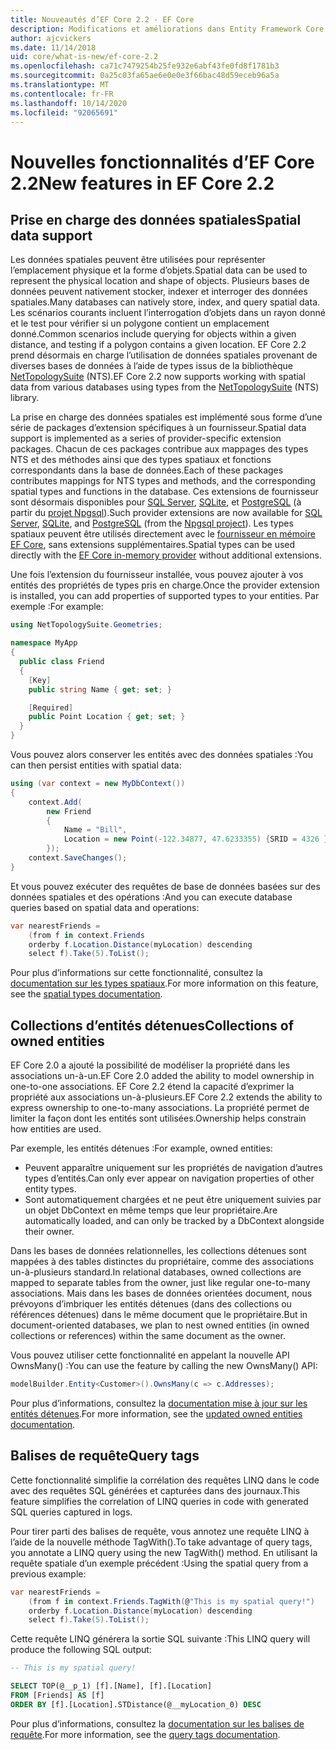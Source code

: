 ```yaml
---
title: Nouveautés d’EF Core 2.2 - EF Core
description: Modifications et améliorations dans Entity Framework Core 2,2
author: ajcvickers
ms.date: 11/14/2018
uid: core/what-is-new/ef-core-2.2
ms.openlocfilehash: ca71c7479254b25fe932e6abf43fe0fd8f1781b3
ms.sourcegitcommit: 0a25c03fa65ae6e0e0e3f66bac48d59eceb96a5a
ms.translationtype: MT
ms.contentlocale: fr-FR
ms.lasthandoff: 10/14/2020
ms.locfileid: "92065691"
---
```

# <a name="new-features-in-ef-core-22"></a><span data-ttu-id="2bd76-103">Nouvelles fonctionnalités d’EF Core 2.2</span><span class="sxs-lookup"><span data-stu-id="2bd76-103">New features in EF Core 2.2</span></span>

## <a name="spatial-data-support"></a><span data-ttu-id="2bd76-104">Prise en charge des données spatiales</span><span class="sxs-lookup"><span data-stu-id="2bd76-104">Spatial data support</span></span>

<span data-ttu-id="2bd76-105">Les données spatiales peuvent être utilisées pour représenter l’emplacement physique et la forme d’objets.</span><span class="sxs-lookup"><span data-stu-id="2bd76-105">Spatial data can be used to represent the physical location and shape of objects.</span></span>
<span data-ttu-id="2bd76-106">Plusieurs bases de données peuvent nativement stocker, indexer et interroger des données spatiales.</span><span class="sxs-lookup"><span data-stu-id="2bd76-106">Many databases can natively store, index, and query spatial data.</span></span>
<span data-ttu-id="2bd76-107">Les scénarios courants incluent l’interrogation d’objets dans un rayon donné et le test pour vérifier si un polygone contient un emplacement donné.</span><span class="sxs-lookup"><span data-stu-id="2bd76-107">Common scenarios include querying for objects within a given distance, and testing if a polygon contains a given location.</span></span>
<span data-ttu-id="2bd76-108">EF Core 2.2 prend désormais en charge l’utilisation de données spatiales provenant de diverses bases de données à l’aide de types issus de la bibliothèque [NetTopologySuite](https://github.com/NetTopologySuite/NetTopologySuite) (NTS).</span><span class="sxs-lookup"><span data-stu-id="2bd76-108">EF Core 2.2 now supports working with spatial data from various databases using types from the [NetTopologySuite](https://github.com/NetTopologySuite/NetTopologySuite) (NTS) library.</span></span>

<span data-ttu-id="2bd76-109">La prise en charge des données spatiales est implémenté sous forme d’une série de packages d’extension spécifiques à un fournisseur.</span><span class="sxs-lookup"><span data-stu-id="2bd76-109">Spatial data support is implemented as a series of provider-specific extension packages.</span></span>
<span data-ttu-id="2bd76-110">Chacun de ces packages contribue aux mappages des types NTS et des méthodes ainsi que des types spatiaux et fonctions correspondants dans la base de données.</span><span class="sxs-lookup"><span data-stu-id="2bd76-110">Each of these packages contributes mappings for NTS types and methods, and the corresponding spatial types and functions in the database.</span></span>
<span data-ttu-id="2bd76-111">Ces extensions de fournisseur sont désormais disponibles pour [SQL Server](https://www.nuget.org/packages/Microsoft.EntityFrameworkCore.SqlServer.NetTopologySuite/), [SQLite](https://www.nuget.org/packages/Microsoft.EntityFrameworkCore.Sqlite.NetTopologySuite/), et [PostgreSQL](https://www.nuget.org/packages/Npgsql.EntityFrameworkCore.PostgreSQL.NetTopologySuite/) (à partir du [projet Npgsql](https://www.npgsql.org/)).</span><span class="sxs-lookup"><span data-stu-id="2bd76-111">Such provider extensions are now available for [SQL Server](https://www.nuget.org/packages/Microsoft.EntityFrameworkCore.SqlServer.NetTopologySuite/), [SQLite](https://www.nuget.org/packages/Microsoft.EntityFrameworkCore.Sqlite.NetTopologySuite/), and [PostgreSQL](https://www.nuget.org/packages/Npgsql.EntityFrameworkCore.PostgreSQL.NetTopologySuite/) (from the [Npgsql project](https://www.npgsql.org/)).</span></span>
<span data-ttu-id="2bd76-112">Les types spatiaux peuvent être utilisés directement avec le [fournisseur en mémoire EF Core](xref:core/providers/in-memory/index), sans extensions supplémentaires.</span><span class="sxs-lookup"><span data-stu-id="2bd76-112">Spatial types can be used directly with the [EF Core in-memory provider](xref:core/providers/in-memory/index) without additional extensions.</span></span>

<span data-ttu-id="2bd76-113">Une fois l’extension du fournisseur installée, vous pouvez ajouter à vos entités des propriétés de types pris en charge.</span><span class="sxs-lookup"><span data-stu-id="2bd76-113">Once the provider extension is installed, you can add properties of supported types to your entities.</span></span> <span data-ttu-id="2bd76-114">Par exemple :</span><span class="sxs-lookup"><span data-stu-id="2bd76-114">For example:</span></span>

```csharp
using NetTopologySuite.Geometries;

namespace MyApp
{
  public class Friend
  {
    [Key]
    public string Name { get; set; }

    [Required]
    public Point Location { get; set; }
  }
}
```

<span data-ttu-id="2bd76-115">Vous pouvez alors conserver les entités avec des données spatiales :</span><span class="sxs-lookup"><span data-stu-id="2bd76-115">You can then persist entities with spatial data:</span></span>

```csharp
using (var context = new MyDbContext())
{
    context.Add(
        new Friend
        {
            Name = "Bill",
            Location = new Point(-122.34877, 47.6233355) {SRID = 4326 }
        });
    context.SaveChanges();
}
```

<span data-ttu-id="2bd76-116">Et vous pouvez exécuter des requêtes de base de données basées sur des données spatiales et des opérations :</span><span class="sxs-lookup"><span data-stu-id="2bd76-116">And you can execute database queries based on spatial data and operations:</span></span>

```csharp
var nearestFriends =
    (from f in context.Friends
    orderby f.Location.Distance(myLocation) descending
    select f).Take(5).ToList();
```

<span data-ttu-id="2bd76-117">Pour plus d’informations sur cette fonctionnalité, consultez la [documentation sur les types spatiaux](xref:core/modeling/spatial).</span><span class="sxs-lookup"><span data-stu-id="2bd76-117">For more information on this feature, see the [spatial types documentation](xref:core/modeling/spatial).</span></span>

## <a name="collections-of-owned-entities"></a><span data-ttu-id="2bd76-118">Collections d’entités détenues</span><span class="sxs-lookup"><span data-stu-id="2bd76-118">Collections of owned entities</span></span>

<span data-ttu-id="2bd76-119">EF Core 2.0 a ajouté la possibilité de modéliser la propriété dans les associations un-à-un.</span><span class="sxs-lookup"><span data-stu-id="2bd76-119">EF Core 2.0 added the ability to model ownership in one-to-one associations.</span></span>
<span data-ttu-id="2bd76-120">EF Core 2.2 étend la capacité d’exprimer la propriété aux associations un-à-plusieurs.</span><span class="sxs-lookup"><span data-stu-id="2bd76-120">EF Core 2.2 extends the ability to express ownership to one-to-many associations.</span></span>
<span data-ttu-id="2bd76-121">La propriété permet de limiter la façon dont les entités sont utilisées.</span><span class="sxs-lookup"><span data-stu-id="2bd76-121">Ownership helps constrain how entities are used.</span></span>

<span data-ttu-id="2bd76-122">Par exemple, les entités détenues :</span><span class="sxs-lookup"><span data-stu-id="2bd76-122">For example, owned entities:</span></span>

- <span data-ttu-id="2bd76-123">Peuvent apparaître uniquement sur les propriétés de navigation d’autres types d’entités.</span><span class="sxs-lookup"><span data-stu-id="2bd76-123">Can only ever appear on navigation properties of other entity types.</span></span>
- <span data-ttu-id="2bd76-124">Sont automatiquement chargées et ne peut être uniquement suivies par un objet DbContext en même temps que leur propriétaire.</span><span class="sxs-lookup"><span data-stu-id="2bd76-124">Are automatically loaded, and can only be tracked by a DbContext alongside their owner.</span></span>

<span data-ttu-id="2bd76-125">Dans les bases de données relationnelles, les collections détenues sont mappées à des tables distinctes du propriétaire, comme des associations un-à-plusieurs standard.</span><span class="sxs-lookup"><span data-stu-id="2bd76-125">In relational databases, owned collections are mapped to separate tables from the owner, just like regular one-to-many associations.</span></span>
<span data-ttu-id="2bd76-126">Mais dans les bases de données orientées document, nous prévoyons d’imbriquer les entités détenues (dans des collections ou références détenues) dans le même document que le propriétaire.</span><span class="sxs-lookup"><span data-stu-id="2bd76-126">But in document-oriented databases, we plan to nest owned entities (in owned collections or references) within the same document as the owner.</span></span>

<span data-ttu-id="2bd76-127">Vous pouvez utiliser cette fonctionnalité en appelant la nouvelle API OwnsMany() :</span><span class="sxs-lookup"><span data-stu-id="2bd76-127">You can use the feature by calling the new OwnsMany() API:</span></span>

```csharp
modelBuilder.Entity<Customer>().OwnsMany(c => c.Addresses);
```

<span data-ttu-id="2bd76-128">Pour plus d’informations, consultez la [documentation mise à jour sur les entités détenues](xref:core/modeling/owned-entities#collections-of-owned-types).</span><span class="sxs-lookup"><span data-stu-id="2bd76-128">For more information, see the [updated owned entities documentation](xref:core/modeling/owned-entities#collections-of-owned-types).</span></span>

## <a name="query-tags"></a><span data-ttu-id="2bd76-129">Balises de requête</span><span class="sxs-lookup"><span data-stu-id="2bd76-129">Query tags</span></span>

<span data-ttu-id="2bd76-130">Cette fonctionnalité simplifie la corrélation des requêtes LINQ dans le code avec des requêtes SQL générées et capturées dans des journaux.</span><span class="sxs-lookup"><span data-stu-id="2bd76-130">This feature simplifies the correlation of LINQ queries in code with generated SQL queries captured in logs.</span></span>

<span data-ttu-id="2bd76-131">Pour tirer parti des balises de requête, vous annotez une requête LINQ à l’aide de la nouvelle méthode TagWith().</span><span class="sxs-lookup"><span data-stu-id="2bd76-131">To take advantage of query tags, you annotate a LINQ query using the new TagWith() method.</span></span>
<span data-ttu-id="2bd76-132">En utilisant la requête spatiale d’un exemple précédent :</span><span class="sxs-lookup"><span data-stu-id="2bd76-132">Using the spatial query from a previous example:</span></span>

```csharp
var nearestFriends =
    (from f in context.Friends.TagWith(@"This is my spatial query!")
    orderby f.Location.Distance(myLocation) descending
    select f).Take(5).ToList();
```

<span data-ttu-id="2bd76-133">Cette requête LINQ générera la sortie SQL suivante :</span><span class="sxs-lookup"><span data-stu-id="2bd76-133">This LINQ query will produce the following SQL output:</span></span>

```sql
-- This is my spatial query!

SELECT TOP(@__p_1) [f].[Name], [f].[Location]
FROM [Friends] AS [f]
ORDER BY [f].[Location].STDistance(@__myLocation_0) DESC
```

<span data-ttu-id="2bd76-134">Pour plus d’informations, consultez la [documentation sur les balises de requête](xref:core/querying/tags).</span><span class="sxs-lookup"><span data-stu-id="2bd76-134">For more information, see the [query tags documentation](xref:core/querying/tags).</span></span>
